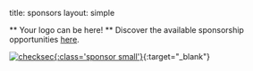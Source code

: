 title: sponsors 
layout: simple

** Your logo can be here! ** Discover the available sponsorship opportunities [here](/sponsors/sponsorship/).


[![checksec](/static/images/sponsors/evolutio.png){:class='sponsor small'}](https://www.evolutio.pt/){:target="_blank"} 